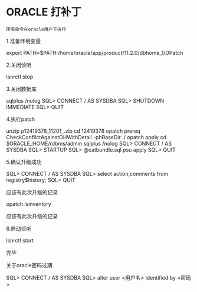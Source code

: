 # ORACLE 打补丁

    所有命令在oracle用户下执行 

1.准备环境变量

export PATH=$PATH:/home/oracle/app/product/11.2.0/dbhome_1/OPatch

2.关闭侦听

lsnrctl stop

3.关闭数据库

sqlplus /nolog
SQL> CONNECT / AS SYSDBA
SQL> SHUTDOWN IMMEDIATE
SQL> QUIT

4.执行patch

unzip p12419378_11201_<platform>.zip
cd 12419378
opatch prereq CheckConflictAgainstOHWithDetail -phBaseDir ./
opatch apply
cd $ORACLE_HOME/rdbms/admin
sqlplus /nolog
SQL> CONNECT / AS SYSDBA
SQL> STARTUP
SQL> @catbundle.sql psu apply
SQL> QUIT

5.确认升级成功

SQL> CONNECT / AS SYSDBA
SQL> select action,comments from registry$history;
SQL> QUIT

应该有此次升级的记录

opatch lsinventory 

应该有此次升级的记录

6.启动侦听

lsnrctl start

完毕


关于oracle密码过期

SQL> CONNECT / AS SYSDBA
SQL> alter user <用户名> identified by <密码>
